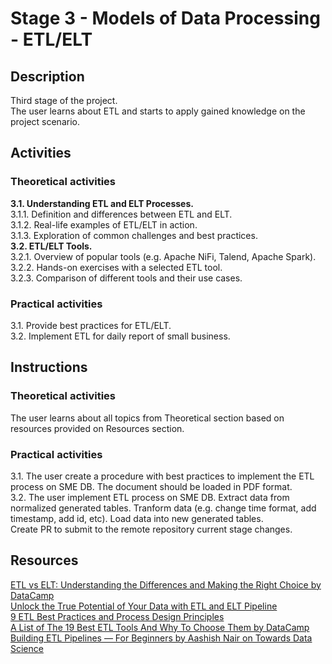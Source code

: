 # Stage 3 - Models of Data Processing - ETL/ELT

## Description
Third stage of the project.\
The user learns about ETL and starts to apply gained knowledge on the project scenario.

## Activities

### Theoretical activities
**3.1. Understanding ETL and ELT Processes.**\
3.1.1. Definition and differences between ETL and ELT.\
3.1.2. Real-life examples of ETL/ELT in action.\
3.1.3. Exploration of common challenges and best practices.\
**3.2. ETL/ELT Tools.**\
3.2.1. Overview of popular tools (e.g. Apache NiFi, Talend, Apache Spark).\
3.2.2. Hands-on exercises with a selected ETL tool.\
3.2.3. Comparison of different tools and their use cases.

### Practical activities
3.1. Provide best practices for ETL/ELT.\
3.2. Implement ETL for daily report of small business.

## Instructions

### Theoretical activities
The user learns about all topics from Theoretical section based on resources provided on Resources section.

### Practical activities
3.1. The user create a procedure with best practices to implement the ETL process on SME DB. The document should be loaded in PDF format.\
3.2. The user implement ETL process on SME DB. Extract data from normalized generated tables. Tranform data (e.g. change time format, add timestamp, add id, etc). Load data into new generated tables.\
Create PR to submit to the remote repository current stage changes.

## Resources
[ETL vs ELT: Understanding the Differences and Making the Right Choice by DataCamp ](https://www.datacamp.com/blog/etl-vs-elt)\
[Unlock the True Potential of Your Data with ETL and ELT Pipeline](https://www.analyticsvidhya.com/blog/2023/02/unlock-the-true-potential-of-your-data-with-etl-and-elt-pipeline/)\
[9 ETL Best Practices and Process Design Principles](https://hevodata.com/learn/etl-best-practices/)\
[A List of The 19 Best ETL Tools And Why To Choose Them by DataCamp](https://www.datacamp.com/blog/a-list-of-the-16-best-etl-tools-and-why-to-choose-them)\
[Building ETL Pipelines — For Beginners by Aashish Nair on Towards Data Science](https://towardsdatascience.com/building-etl-pipelines-for-beginners-17c3492d29d2)